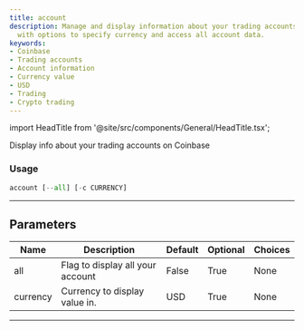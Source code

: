 ```yaml
---
title: account
description: Manage and display information about your trading accounts on Coinbase
  with options to specify currency and access all account data.
keywords:
- Coinbase
- Trading accounts
- Account information
- Currency value
- USD
- Trading
- Crypto trading
---
```


import HeadTitle from '@site/src/components/General/HeadTitle.tsx';

<HeadTitle title="portfolio/coinbase/account /brokers - Reference | OpenBB Terminal Docs" />

Display info about your trading accounts on Coinbase

### Usage

```python
account [--all] [-c CURRENCY]
```

---

## Parameters

| Name | Description | Default | Optional | Choices |
| ---- | ----------- | ------- | -------- | ------- |
| all | Flag to display all your account | False | True | None |
| currency | Currency to display value in. | USD | True | None |

---
